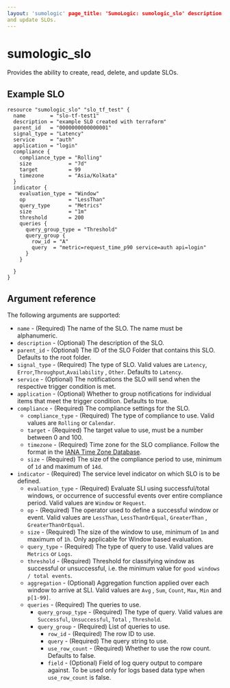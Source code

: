 ```yaml
---
layout: 'sumologic' page_title: 'SumoLogic: sumologic_slo' description: |- Provides the ability to create, read, delete,
and update SLOs.
---
```


# sumologic_slo

Provides the ability to create, read, delete, and update SLOs.

## Example SLO

```hcl
resource "sumologic_slo" "slo_tf_test" {
  name        = "slo-tf-test1"
  description = "example SLO created with terraform"
  parent_id   = "0000000000000001"
  signal_type = "Latency"
  service     = "auth"
  application = "login"
  compliance {
    compliance_type = "Rolling"
    size            = "7d"
    target          = 99
    timezone        = "Asia/Kolkata"
  }
  indicator {
    evaluation_type = "Window"
    op              = "LessThan"
    query_type      = "Metrics"
    size            = "1m"
    threshold       = 200
    queries {
      query_group_type = "Threshold"
      query_group {
        row_id = "A"
        query  = "metric=request_time_p90 service=auth api=login"
      }
    }

  }
}
```

## Argument reference

The following arguments are supported:

- `name` - (Required) The name of the SLO. The name must be alphanumeric.
- `description` - (Optional) The description of the SLO.
- `parent_id` - (Optional) The ID of the SLO Folder that contains this SLO. Defaults to the root folder.
- `signal_type` - (Required) The type of SLO. Valid values are `Latency`, `Error`,`Throughput`,`Availability`
  , `Other`. Defaults to `Latency`.
- `service` - (Optional) The notifications the SLO will send when the respective trigger condition is met.
- `application` - (Optional) Whether to group notifications for individual items that meet the trigger condition.
  Defaults to true.
- `compliance` - (Required) The compliance settings for the SLO.
    - `compliance_type` - (Required) The type of compliance to use. Valid values are `Rolling` or `Calendar`.
    - `target` - (Required) The target value to use, must be a number between 0 and 100.
    - `timezone` - (Required) Time zone for the SLO compliance. Follow the format in the [IANA Time Zone Database][3].
    - `size` - (Required) The size of the compliance period to use, minimum of `1d` and maximum of `14d`.
- `indicator` - (Required) The service level indicator on which SLO is to be defined.
    - `evaluation_type` - (Required) Evaluate SLI using successful/total windows, or occurrence of successful events
      over entire compliance period. Valid values are `Window` or `Request`.
    - `op` - (Required) The operator used to define a successful window or event. Valid values are `LessThan`, `LessThanOrEqual`, `GreaterThan`
      , `GreaterThanOrEqual`.
    - `size` - (Required) The size of the window to use, minimum of `1m` and maximum of `1h`. Only applicable for Window based evaluation.
    - `query_type` - (Required) The type of query to use. Valid values are `Metrics` or `Logs`.
    - `threshold` - (Required) Threshold for classifying window as successful or unsuccessful, i.e. the minimum value for `good windows / total events`.
    - `aggregation` - (Optional) Aggregation function applied over each window to arrive at SLI. Valid values are `Avg`
      , `Sum`, `Count`, `Max`, `Min` and `p[1-99]`.
    - `queries` - (Required) The queries to use.
        - `query_group_type` - (Required) The type of query. Valid values are `Successful`, `Unsuccessful`, `Total`
          , `Threshold`.
        - `query_group` - (Required) List of queries to use.
            - `row_id` - (Required) The row ID to use.
            - `query` - (Required) The query string to use.
            - `use_row_count` - (Required) Whether to use the row count. Defaults to false.
            - `field` - (Optional) Field of log query output to compare against. To be used only for logs based data
              type when `use_row_count` is false.

[1]: https://help.sumologic.com/?cid=10020

[2]: slo_folder.html.markdown

[3]: https://en.wikipedia.org/wiki/List_of_tz_database_time_zones#List
